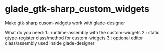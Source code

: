 # glade_gtk-sharp_custom_widgets
Make gtk-sharp cusom-widgets work with glade-designer

What do you need:
1.: runtime-assembly with the custom-widgets
2.: static gtype-register class/method for custom-widgets
3.: optional editor class/assembly used inside glade-designer
